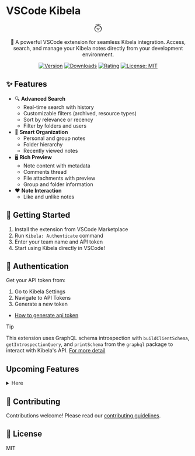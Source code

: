 # VSCode Kibela

<div align="center">

![logo](./media/kibela.png)

🚀 A powerful VSCode extension for seamless Kibela integration.
Access, search, and manage your Kibela notes directly from your development environment.

[![Version](https://img.shields.io/visual-studio-marketplace/v/kiwamizamurai-vscode.kibela-vscode)](https://marketplace.visualstudio.com/items?itemName=kiwamizamurai-vscode.kibela-vscode)
[![Downloads](https://img.shields.io/visual-studio-marketplace/d/kiwamizamurai-vscode.kibela-vscode)](https://marketplace.visualstudio.com/items?itemName=kiwamizamurai-vscode.kibela-vscode)
[![Rating](https://img.shields.io/visual-studio-marketplace/r/kiwamizamurai-vscode.kibela-vscode)](https://marketplace.visualstudio.com/items?itemName=kiwamizamurai-vscode.kibela-vscode)
[![License: MIT](https://img.shields.io/badge/License-MIT-yellow.svg)](https://opensource.org/licenses/MIT)

</div>

## ✨ Features

- 🔍 **Advanced Search**
  - Real-time search with history
  - Customizable filters (archived, resource types)
  - Sort by relevance or recency
  - Filter by folders and users
- 📁 **Smart Organization**
  - Personal and group notes
  - Folder hierarchy
  - Recently viewed notes
- 🖥️ **Rich Preview**
  - Note content with metadata
  - Comments thread
  - File attachments with preview
  - Group and folder information
- ❤️ **Note Interaction**
  - Like and unlike notes

## 🚀 Getting Started

1. Install the extension from VSCode Marketplace
2. Run `Kibela: Authenticate` command
3. Enter your team name and API token
4. Start using Kibela directly in VSCode!

## 🔑 Authentication

Get your API token from:
1. Go to Kibela Settings
2. Navigate to API Tokens
3. Generate a new token

- [How to generate api token](https://github.com/kibela/kibela-api-v1-document?tab=readme-ov-file#%E3%82%A2%E3%82%AF%E3%82%BB%E3%82%B9%E3%83%88%E3%83%BC%E3%82%AF%E3%83%B3)

> [!TIP]
> This extension uses GraphQL schema introspection with `buildClientSchema`, `getIntrospectionQuery`, and `printSchema` from the `graphql` package to interact with Kibela's API. [For more detail](https://github.com/kiwamizamurai/vscode-kibela/blob/main/reverse_engineering/main.ts)

## Upcoming Features
<details>
<summary>Here</summary>

- 📝 Note Management
  - [ ] Create new notes
  - [ ] Edit/Update existing notes
  - [ ] Delete notes
  - [ ] Draft support
- 💬 Comments
  - [ ] Add new comments
  - [ ] Edit/Delete comments
  - [ ] Reply to comments
- 🔄 Sync
  - [ ] Real-time updates
</details>

## 🤝 Contributing

Contributions welcome! Please read our [contributing guidelines](CONTRIBUTING.md).

## 📝 License

MIT
